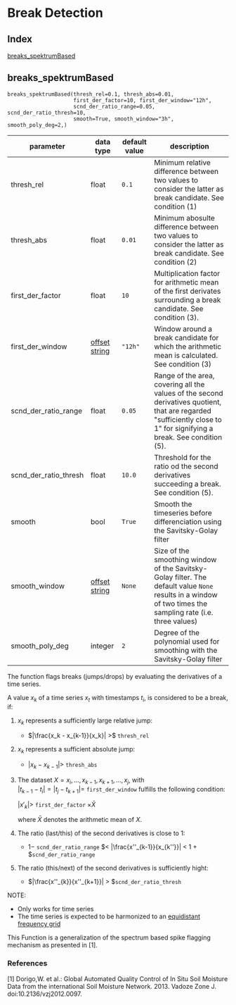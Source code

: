 # Break Detection

## Index
[breaks_spektrumBased](#breaks_spektrumbased)

## breaks_spektrumBased

```                            
breaks_spektrumBased(thresh_rel=0.1, thresh_abs=0.01,
                     first_der_factor=10, first_der_window="12h",
                     scnd_der_ratio_range=0.05, scnd_der_ratio_thresh=10,
                     smooth=True, smooth_window="3h", smooth_poly_deg=2,)
```

| parameter             | data type                                                     | default value | description                                                                                                                                                           |
|-----------------------|---------------------------------------------------------------|---------------|-----------------------------------------------------------------------------------------------------------------------------------------------------------------------|
| thresh_rel            | float                                                         | `0.1`         | Minimum relative difference between two values to consider the latter as break candidate. See condition (1)                                                           |
| thresh_abs            | float                                                         | `0.01`        | Minimum abosulte difference between two values to consider the latter as break candidate. See condition (2)                                                           |
| first_der_factor      | float                                                         | `10`          | Multiplication factor for arithmetic mean of the first derivates surrounding a break candidate. See condition (3).                          |
| first_der_window      | [offset string](docs/ParameterDescriptions.md#offset-strings) | `"12h"`       | Window around a break candidate for which the arithmetic mean is calculated. See condition (3)                                                          |
| scnd_der_ratio_range  | float                                                         | `0.05`        | Range of the area, covering all the values of the second derivatives quotient, that are regarded "sufficiently close to 1" for signifying a break. See condition (5). |
| scnd_der_ratio_thresh | float                                                         | `10.0`        | Threshold for the ratio od the second derivatives succeeding a break. See condition (5).                                                                              |
| smooth                | bool                                                          | `True`        | Smooth the timeseries before differenciation using the Savitsky-Golay filter                                                                                          |
| smooth_window         | [offset string](docs/ParameterDescriptions.md#offset-strings) | `None`        | Size of the smoothing window of the Savitsky-Golay filter. The default value `None` results in a window of two times the sampling rate (i.e. three values)            |
| smooth_poly_deg       | integer                                                       | `2`           | Degree of the polynomial used for smoothing with the Savitsky-Golay filter                                                                                            |


The function flags breaks (jumps/drops) by evaluating the derivatives of a time series.

A value $`x_k`$ of a time series $`x_t`$ with timestamps $`t_i`$, is considered to be a break, if:

1. $`x_k`$ represents a sufficiently large relative jump:
    * $`|\frac{x_k - x_{k-1}}{x_k}| >`$ `thresh_rel`
2. $`x_k`$ represents a sufficient absolute jump:
    * $`|x_k - x_{k-1}| >`$ `thresh_abs`
3. The dataset $`X = x_i, ..., x_{k-1}, x_{k+1}, ..., x_j`$, with  
   $`|t_{k-1} - t_i| = |t_j - t_{k+1}| =`$ `first_der_window` fulfills the following condition:
   
   $`|x'_k| >`$ `first_der_factor` $` \times \bar{X} `$
   
   where $`\bar{X}`$ denotes the arithmetic mean of $`X`$.
4. The ratio (last/this) of the second derivatives is close to 1:
    * $` 1 -`$ `scnd_der_ratio_range` $`< |\frac{x''_{k-1}}{x_{k''}}| < 1 + `$`scnd_der_ratio_range`
5. The ratio (this/next) of the second derivatives is sufficiently hight:
    * $`|\frac{x''_{k}}{x''_{k+1}}| > `$`scnd_der_ratio_thresh`

NOTE:
- Only works for time series
- The time series is expected to be harmonized to an
  [equidistant frequency grid](docs/funcs/TimeSeriesHarmonization.md)


This Function is a generalization of the spectrum based spike flagging
mechanism as presented in [1].

### References
[1] Dorigo,W. et al.: Global Automated Quality Control of In Situ Soil Moisture
    Data from the international Soil Moisture Network. 2013. Vadoze Zone J.
    doi:10.2136/vzj2012.0097.

